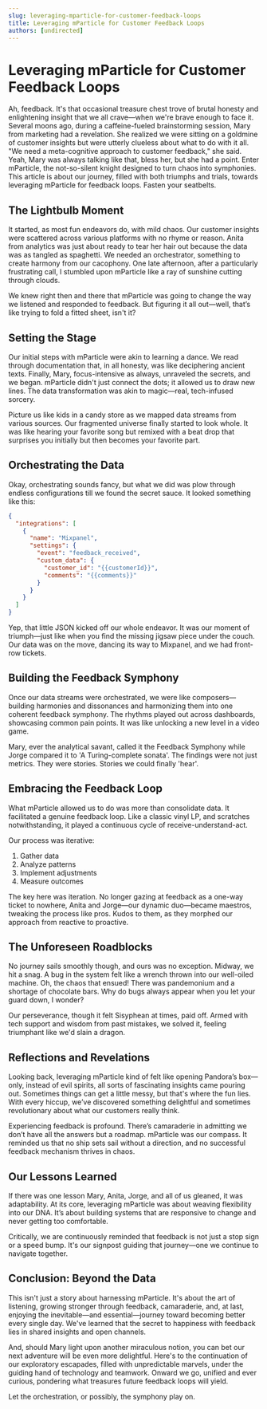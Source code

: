 ```yaml
---
slug: leveraging-mparticle-for-customer-feedback-loops
title: Leveraging mParticle for Customer Feedback Loops
authors: [undirected]
---
```



# Leveraging mParticle for Customer Feedback Loops

Ah, feedback. It's that occasional treasure chest trove of brutal honesty and enlightening insight that we all crave—when we're brave enough to face it. Several moons ago, during a caffeine-fueled brainstorming session, Mary from marketing had a revelation. She realized we were sitting on a goldmine of customer insights but were utterly clueless about what to do with it all. "We need a meta-cognitive approach to customer feedback," she said. Yeah, Mary was always talking like that, bless her, but she had a point. Enter mParticle, the not-so-silent knight designed to turn chaos into symphonies. This article is about our journey, filled with both triumphs and trials, towards leveraging mParticle for feedback loops. Fasten your seatbelts.

## The Lightbulb Moment

It started, as most fun endeavors do, with mild chaos. Our customer insights were scattered across various platforms with no rhyme or reason. Anita from analytics was just about ready to tear her hair out because the data was as tangled as spaghetti. We needed an orchestrator, something to create harmony from our cacophony. One late afternoon, after a particularly frustrating call, I stumbled upon mParticle like a ray of sunshine cutting through clouds. 

We knew right then and there that mParticle was going to change the way we listened and responded to feedback. But figuring it all out—well, that’s like trying to fold a fitted sheet, isn't it?

## Setting the Stage

Our initial steps with mParticle were akin to learning a dance. We read through documentation that, in all honesty, was like deciphering ancient texts. Finally, Mary, focus-intensive as always, unraveled the secrets, and we began. mParticle didn't just connect the dots; it allowed us to draw new lines. The data transformation was akin to magic—real, tech-infused sorcery.

Picture us like kids in a candy store as we mapped data streams from various sources. Our fragmented universe finally started to look whole. It was like hearing your favorite song but remixed with a beat drop that surprises you initially but then becomes your favorite part. 

## Orchestrating the Data

Okay, orchestrating sounds fancy, but what we did was plow through endless configurations till we found the secret sauce. It looked something like this:

```json
{
  "integrations": [
    {
      "name": "Mixpanel",
      "settings": {
        "event": "feedback_received",
        "custom_data": {
          "customer_id": "{{customerId}}",
          "comments": "{{comments}}"
        }
      }
    }
  ]
}
```

Yep, that little JSON kicked off our whole endeavor. It was our moment of triumph—just like when you find the missing jigsaw piece under the couch. Our data was on the move, dancing its way to Mixpanel, and we had front-row tickets.

## Building the Feedback Symphony

Once our data streams were orchestrated, we were like composers—building harmonies and dissonances and harmonizing them into one coherent feedback symphony. The rhythms played out across dashboards, showcasing common pain points. It was like unlocking a new level in a video game. 

Mary, ever the analytical savant, called it the Feedback Symphony while Jorge compared it to 'A Turing-complete sonata'. The findings were not just metrics. They were stories. Stories we could finally 'hear'.

## Embracing the Feedback Loop

What mParticle allowed us to do was more than consolidate data. It facilitated a genuine feedback loop. Like a classic vinyl LP, and scratches notwithstanding, it played a continuous cycle of receive-understand-act.

Our process was iterative:
1. Gather data
2. Analyze patterns
3. Implement adjustments
4. Measure outcomes

The key here was iteration. No longer gazing at feedback as a one-way ticket to nowhere, Anita and Jorge—our dynamic duo—became maestros, tweaking the process like pros. Kudos to them, as they morphed our approach from reactive to proactive.

## The Unforeseen Roadblocks

No journey sails smoothly though, and ours was no exception. Midway, we hit a snag. A bug in the system felt like a wrench thrown into our well-oiled machine. Oh, the chaos that ensued! There was pandemonium and a shortage of chocolate bars. Why do bugs always appear when you let your guard down, I wonder?

Our perseverance, though it felt Sisyphean at times, paid off. Armed with tech support and wisdom from past mistakes, we solved it, feeling triumphant like we'd slain a dragon. 

## Reflections and Revelations

Looking back, leveraging mParticle kind of felt like opening Pandora’s box—only, instead of evil spirits, all sorts of fascinating insights came pouring out. Sometimes things can get a little messy, but that's where the fun lies. With every hiccup, we’ve discovered something delightful and sometimes revolutionary about what our customers really think.

Experiencing feedback is profound. There’s camaraderie in admitting we don’t have all the answers but a roadmap. mParticle was our compass. It reminded us that no ship sets sail without a direction, and no successful feedback mechanism thrives in chaos.

## Our Lessons Learned

If there was one lesson Mary, Anita, Jorge, and all of us gleaned, it was adaptability. At its core, leveraging mParticle was about weaving flexibility into our DNA. It’s about building systems that are responsive to change and never getting too comfortable. 

Critically, we are continuously reminded that feedback is not just a stop sign or a speed bump. It's our signpost guiding that journey—one we continue to navigate together.

## Conclusion: Beyond the Data

This isn't just a story about harnessing mParticle. It's about the art of listening, growing stronger through feedback, camaraderie, and, at last, enjoying the inevitable—and essential—journey toward becoming better every single day. We've learned that the secret to happiness with feedback lies in shared insights and open channels.

And, should Mary light upon another miraculous notion, you can bet our next adventure will be even more delightful. Here's to the continuation of our exploratory escapades, filled with unpredictable marvels, under the guiding hand of technology and teamwork. Onward we go, unified and ever curious, pondering what treasures future feedback loops will yield. 

Let the orchestration, or possibly, the symphony play on.